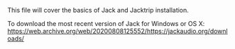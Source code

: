 This file will cover the basics of Jack and Jacktrip installation.

To download the most recent version of Jack for Windows or OS X: https://web.archive.org/web/20200808125552/https://jackaudio.org/downloads/

